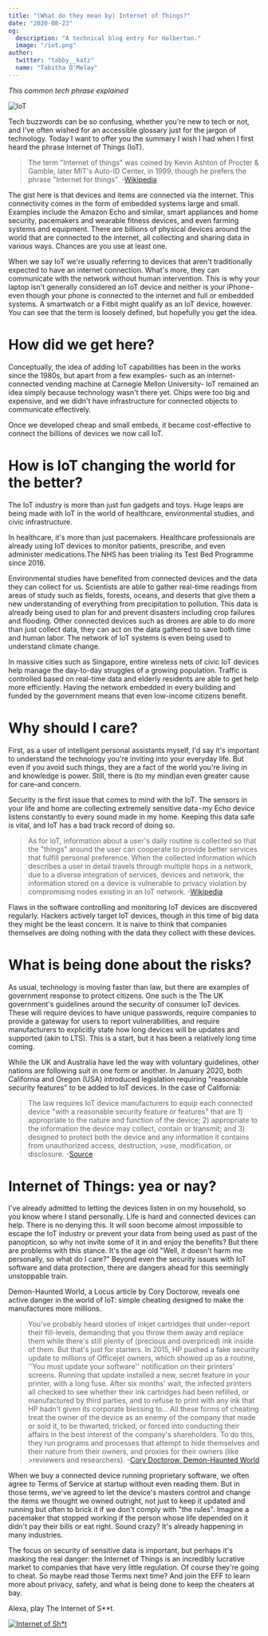 ```yaml
---
title: "(What do they mean by) Internet of Things?"
date: "2020-08-23"
og:
  description: "A technical blog entry for Holberton."
  image: "/iot.png"
author:
  twitter: "tabby__katz"
  name: "Tabitha O'Melay"
---
```


_This common tech phrase explained_

![IoT](/iot.png)

Tech buzzwords can be so confusing, whether you're new to tech or not, and I've often wished for an accessible glossary just for the jargon of technology. Today I want to offer you the summary I wish I had when I first heard the phrase Internet of Things (IoT).

>The term "Internet of things" was coined by Kevin Ashton of Procter & Gamble, later MIT's Auto-ID Center, in 1999, though he prefers the phrase "Internet for things". -[Wikipedia](https://en.wikipedia.org/wiki/Internet_of_things)

The gist here is that devices and items are connected via the internet. This connectivity comes in the form of embedded systems large and small. Examples include the Amazon Echo and similar, smart appliances and home security, pacemakers and wearable fitness devices, and even farming systems and equipment. There are billions of physical devices around the world that are connected to the internet, all collecting and sharing data in various ways. Chances are you use at least one.


When we say IoT we're usually referring to devices that aren't traditionally expected to have an internet connection. What's more, they can communicate with the network without human intervention. This is why your laptop isn't generally considered an IoT device and neither is your iPhone - even though your phone is connected to the internet and full or embedded systems. A smartwatch or a Fitbit might qualify as an IoT device, however. You can see that the term is loosely defined, but hopefully you get the idea.

# How did we get here?

Conceptually, the idea of adding IoT capabilities has been in the works since the 1980s, but apart from a few examples- such as an internet-connected vending machine at Carnegie Mellon University- IoT remained an idea simply because technology wasn't there yet. Chips were too big and expensive, and we didn't have infrastructure for connected objects to communicate effectively.


Once we developed cheap and small embeds, it became cost-effective to connect the billions of devices we now call IoT.

# How is IoT changing the world for the better?

The IoT industry is more than just fun gadgets and toys. Huge leaps are being made with IoT in the world of healthcare, environmental studies, and civic infrastructure.


In healthcare, it's more than just pacemakers. Healthcare professionals are already using IoT devices to monitor patients, prescribe, and even administer medications.The NHS has been trialing its Test Bed Programme since 2016.


Environmental studies have benefited from connected devices and the data they can collect for us. Scientists are able to gather real-time readings from areas of study such as fields, forests, oceans, and deserts that give them a new understanding of everything from precipitation to pollution. This data is already being used to plan for and prevent disasters including crop failures and flooding. Other connected devices such as drones are able to do more than just collect data, they can act on the data gathered to save both time and human labor. The network of IoT systems is even being used to understand climate change.


In massive cities such as Singapore, entire wireless nets of civic IoT devices help manage the day-to-day struggles of a growing population. Traffic is controlled based on real-time data and elderly residents are able to get help more efficiently. Having the network embedded in every building and funded by the government means that even low-income citizens benefit.

# Why should I care?

First, as a user of intelligent personal assistants myself, I'd say it's important to understand the technology you're inviting into your everyday life. But even if you avoid such things, they are a fact of the world you're living in and knowledge is power. Still, there is (to my mind)an even greater cause for care–and concern.


Security is the first issue that comes to mind with the IoT. The sensors in your life and home are collecting extremely sensitive data - my Echo device listens constantly to every sound made in my home. Keeping this data safe is vital, and IoT has a bad track record of doing so.


>As for IoT, information about a user's daily routine is collected so that the
>"things" around the user can cooperate to provide better services that fulfill
>personal preference. When the collected information which describes a user in
>detail travels through multiple hops in a network, due to a diverse
>integration of services, devices and network, the information stored on a
>device is vulnerable to privacy violation by compromising nodes existing in an
>IoT network. -[Wikipedia](https://en.wikipedia.org/wiki/Internet_of_things#Privacy_and_security_concerns)


Flaws in the software controlling and monitoring IoT devices are discovered regularly. Hackers actively target IoT devices, though in this time of big data they might be the least concern. It is naive to think that companies themselves are doing nothing with the data they collect with these devices.

# What is being done about the risks?

As usual, technology is moving faster than law, but there are examples of government response to protect citizens. One such is the The UK government's guidelines around the security of consumer IoT devices. These will require devices to have unique passwords, require companies to provide a gateway for users to report vulnerabilities, and require manufacturers to explicitly state how long devices will be updates and supported (akin to LTS). This is a start, but it has been a relatively long time coming.


While the UK and Australia have led the way with voluntary guidelines, other nations are following suit in one form or another. In January 2020, both California and Oregon (USA) introduced legislation requiring "reasonable security features" to be added to IoT devices. In the case of California:

>The law requires IoT device manufacturers to equip each connected device "with
>a reasonable security feature or features" that are 1) appropriate to the
>nature and function of the device; 2) appropriate to the information the
>device may collect, contain or transmit; and 3) designed to protect both the
>device and any information it contains from unauthorized access, destruction,
	>use, modification, or disclosure. -[Source](https://www.allot.com/blog/new-iot-security-regulations-what-you-need-to-know/#)


# Internet of Things: yea or nay?

I've already admitted to letting the devices listen in on my household, so you know where I stand personally. Life is hard and connected devices can help. There is no denying this. It will soon become almost impossible to escape the IoT industry or prevent your data from being used as past of the panopticon, so why not invite some of it in and enjoy the benefits? But there are problems with this stance. It's the age old "Well, it doesn't harm me personally, so what do I care?" Beyond even the security issues with IoT software and data protection, there are dangers ahead for this seemingly unstoppable train.


Demon-Haunted World, a Locus article by Cory Doctorow, reveals one active danger in the world of IoT: simple cheating designed to make the manufactures more millions.


>You've probably heard stories of inkjet cartridges that under-report their
>fill-levels, demanding that you throw them away and replace them while there's
>still plenty of (precious and overpriced) ink inside of them. But that's just
>for starters. In 2015, HP pushed a fake security update to millions of
>Officejet owners, which showed up as a routine, ''You must update your
>soft­ware'' notification on their printers' screens. Running that update
>installed a new, secret feature in your printer, with a long fuse. After six
>months' wait, the infected printers all checked to see whether their ink
>cartridges had been refilled, or manufactured by third parties, and to refuse
>to print with any ink that HP hadn't given its corporate blessing to… All
>these forms of cheating treat the owner of the device as an enemy of the
>company that made or sold it, to be thwarted, tricked, or forced into
>con­ducting their affairs in the best interest of the com­pany's shareholders.
>To do this, they run programs and processes that attempt to hide themselves
>and their nature from their owners, and proxies for their owners (like
		>reviewers and researchers). -[Cory Doctorow, Demon-Haunted World](https://locusmag.com/2017/09/cory-doctorow-demon-haunted-world/)


When we buy a connected device running proprietary software, we often agree to Terms of Service at startup without even reading them. But in those terms, we've agreed to let the device's masters control and change the items we thought we owned outright, not just to keep it updated and running but often to brick it if we don't comply with "the rules". Imagine a pacemaker that stopped working if the person whose life depended on it didn't pay their bills or eat right. Sound crazy? It's already happening in many industries.


The focus on security of sensitive data is important, but perhaps it's masking the real danger: the Internet of Things is an incredibly lucrative market to companies that have very little regulation. Of course they're going to cheat. So maybe read those Terms next time? And join the EFF to learn more about privacy, safety, and what is being done to keep the cheaters at bay.


Alexa, play The Internet of S**t.

[![Internet of Sh*t](http://img.youtube.com/vi/TIhW61FMNIc/0.jpg)](http://www.youtube.com/watch?v=TIhW61FMNIc "IoS")
